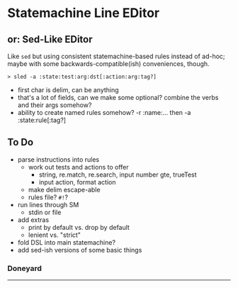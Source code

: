 Statemachine Line EDitor
========================
or: Sed-Like EDitor
-------------------
Like `sed` but using consistent statemachine-based rules instead of ad-hoc; maybe with some backwards-compatible(ish) conveniences, though.

`> sled -a :state:test:arg:dst[:action:arg:tag?]`
- first char is delim, can be anything
- that's a lot of fields, can we make some optional? combine the verbs and their args somehow?
- ability to create named rules somehow? -r :name:... then -a :state:rule[:tag?]

To Do
-----
- parse instructions into rules
    - work out tests and actions to offer
        - string, re.match, re.search, input number gte, trueTest
        - input action, format action
    - make delim escape-able
    - rules file?  `#!`?
- run lines through SM
    - stdin or file
- add extras
    - print by default vs. drop by default
    - lenient vs. "strict"
- fold DSL into main statemachine?
- add sed-ish versions of some basic things

### Doneyard


---
